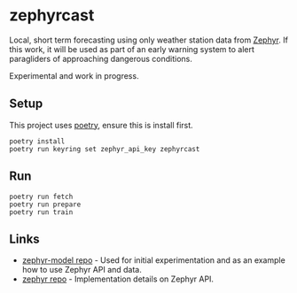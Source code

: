 # zephyrcast
Local, short term forecasting using only weather station data from [Zephyr](https://zephyrapp.nz/). If this work, it will be used as part of an early warning system to alert paragliders of approaching dangerous conditions.

Experimental and work in progress.

## Setup
This project uses [poetry](https://python-poetry.org/docs/#installation), ensure this is install first.
```
poetry install
poetry run keyring set zephyr_api_key zephyrcast
```

## Run
```
poetry run fetch
poetry run prepare
poetry run train
```

## Links
- [zephyr-model repo](https://github.com/lewinfox/zephyr-model) - Used for initial experimentation and as an example how to use Zephyr API and data.
- [zephyr repo](https://github.com/kyzh0/zephyr) - Implementation details on Zephyr API.
